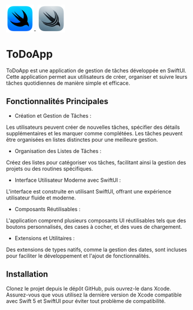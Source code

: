<a href="https://developer.apple.com/xcode/swiftui/"> 
  <img src="https://raw.githubusercontent.com/CardinalJV/CardinalJV/main/assets/logo-swift/swiftui-96x96_2x.png" alt="SwiftUI" title="SwiftUI" width="75" height="75"/></a>-
<a href="https://developer.apple.com/xcode/swiftdata/">
  <img src="https://raw.githubusercontent.com/CardinalJV/CardinalJV/main/assets/logo-swift/swiftdata-96x96_2x.png" alt="SwiftData" title="SwiftData" width="75" height="75"/></a>

# ToDoApp

ToDoApp est une application de gestion de tâches développée en SwiftUI. Cette application permet aux utilisateurs de créer, organiser et suivre leurs tâches quotidiennes de manière simple et efficace.

## Fonctionnalités Principales

- Création et Gestion de Tâches :

Les utilisateurs peuvent créer de nouvelles tâches, spécifier des détails supplémentaires et les marquer comme complétées.
Les tâches peuvent être organisées en listes distinctes pour une meilleure gestion.

- Organisation des Listes de Tâches :

Créez des listes pour catégoriser vos tâches, facilitant ainsi la gestion des projets ou des routines spécifiques.

- Interface Utilisateur Moderne avec SwiftUI :

L'interface est construite en utilisant SwiftUI, offrant une expérience utilisateur fluide et moderne.

- Composants Réutilisables :

L'application comprend plusieurs composants UI réutilisables tels que des boutons personnalisés, des cases à cocher, et des vues de chargement.

- Extensions et Utilitaires :

Des extensions de types natifs, comme la gestion des dates, sont incluses pour faciliter le développement et l'ajout de fonctionnalités.

## Installation

Clonez le projet depuis le dépôt GitHub, puis ouvrez-le dans Xcode. Assurez-vous que vous utilisez la dernière version de Xcode compatible avec Swift 5 et SwiftUI pour éviter tout problème de compatibilité.
